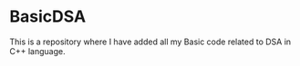 # BasicDSA
This is a repository where I have added all my Basic code related to DSA in C++ language.
